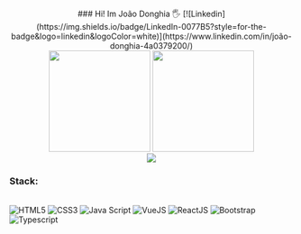 
<div align="center">
  ### Hi! Im João Donghia 🖐️
  [![Linkedin](https://img.shields.io/badge/LinkedIn-0077B5?style=for-the-badge&logo=linkedin&logoColor=white)](https://www.linkedin.com/in/joão-donghia-4a0379200/)
</div>

<div align="center">
  <img height="180em" src="https://github-readme-stats.vercel.app/api?username=jdonghia&show_icons=true&theme=radical&include_all_commits=true&count_private=true"/>
  <img height="180em" src="https://github-readme-stats.vercel.app/api/top-langs/?username=jdonghia&layout=compact&langs_count=7&theme=radical"/>
</div>

<div align="center">
 <img src="https://cdn.discordapp.com/attachments/931008554142404682/931008839619317822/chrono-trigger-video-games.gif" />
</div>

### Stack:
<div style="display: inline_block"><br/>
  <img  style="align: center" alt="HTML5" src="https://img.shields.io/badge/HTML5-E34F26?style=for-the-badge&logo=html5&logoColor=white" />
  <img  style="align: center" alt="CSS3" src="https://img.shields.io/badge/CSS3-1572B6?style=for-the-badge&logo=css3&logoColor=white" />
  <img  style="align: center" alt="Java Script" src="https://img.shields.io/badge/JavaScript-F7DF1E?style=for-the-badge&logo=javascript&logoColor=black" />
  <img  style="align: center" alt="VueJS" src="https://img.shields.io/badge/Vue.js-35495E?style=for-the-badge&logo=vue.js&logoColor=4FC08D" />
  <img  style="align: center" alt="ReactJS" src="https://img.shields.io/badge/React-20232A?style=for-the-badge&logo=react&logoColor=61DAFB" />
  <img  style="align: center" alt="Bootstrap" src="https://img.shields.io/badge/Bootstrap-563D7C?style=for-the-badge&logo=bootstrap&logoColor=white" />
  <img  style="align: center" alt="Typescript" src="https://img.shields.io/badge/TypeScript-007ACC?style=for-the-badge&logo=typescript&logoColor=white" />
</div>
